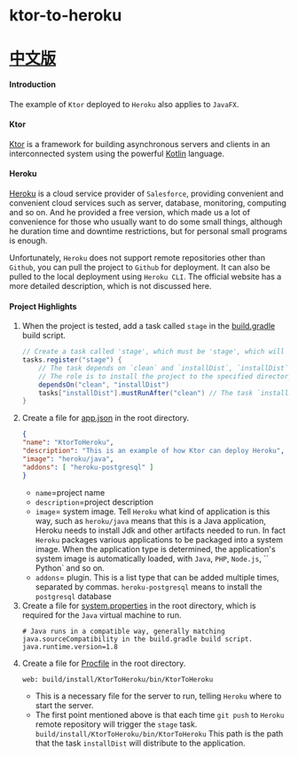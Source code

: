 # ktor-to-heroku

[中文版](/README.zh.md)
=======

#### Introduction
The example of `Ktor` deployed to `Heroku` also applies to `JavaFX`.

#### Ktor
[Ktor](https://ktor.io/) is a framework for building asynchronous servers and clients in an interconnected system using the powerful [Kotlin](https://kotlinlang.org/)  language.

#### Heroku
[Heroku](https://www.heroku.com/) is a cloud service provider of `Salesforce`, providing convenient and convenient cloud services such as server, database, monitoring, computing and so on.
And he provided a free version, which made us a lot of convenience for those who usually want to do some small things, although he duration time and downtime restrictions, but for personal small programs is enough.

Unfortunately, `Heroku` does not support remote repositories other than `Github`, you can pull the project to `Github` for deployment.
It can also be pulled to the local deployment using `Heroku CLI`. The official website has a more detailed description, which is not discussed here.

#### Project Highlights
1. When the project is tested, add a task called `stage` in the [build.gradle](/build.gradle) build script.
    ~~~groovy
    // Create a task called 'stage', which must be 'stage', which will be triggered when git is pushed to the Heroku remote repository.
    tasks.register("stage") {
        // The task depends on `clean` and `installDist`, `installDist` is the built-in task of the `application` plugin.
        // The role is to install the project to the specified directory, the default path is: "$rootDir/build/install/${project.name}".
        dependsOn("clean", "installDist")
        tasks["installDist"].mustRunAfter("clean") // The task `installDist` must be run after `clean`.
    }
    ~~~
1. Create a file for [app.json](/app.json) in the root directory.
    ~~~json
    {
    "name": "KtorToHeroku",
    "description": "This is an example of how Ktor can deploy Heroku",
    "image": "heroku/java",
    "addons": [ "heroku-postgresql" ]
    }
    ~~~~
    * `name`=project name
    * `description`=project description
    * `image`= system image.
        Tell `Heroku` what kind of application is this way, such as `heroku/java` means that this is a Java application, Heroku needs to install Jdk and other artifacts needed to run.
        In fact `Heroku` packages various applications to be packaged into a system image. When the application type is determined, the application's system image is automatically loaded, with `Java`, `PHP`, `Node.js`, `` Python` and so on.
    * `addons`= plugin.
        This is a list type that can be added multiple times, separated by commas. `heroku-postgresql` means to install the `postgresql` database
1. Create a file for [system.properties](/system.properties) in the root directory, which is required for the `Java` virtual machine to run.
    ~~~properties
    # Java runs in a compatible way, generally matching java.sourceCompatibility in the build.gradle build script.
    java.runtime.version=1.8
    ~~~
1. Create a file for [Procfile](/Procfile) in the root directory.
    ~~~text
    web: build/install/KtorToHeroku/bin/KtorToHeroku
    ~~~
    * This is a necessary file for the server to run, telling `Heroku` where to start the server.
    * The first point mentioned above is that each time `git push` to `Heroku` remote repository will trigger the `stage` task.
    `build/install/KtorToHeroku/bin/KtorToHeroku` This path is the path that the task `installDist` will distribute to the application.